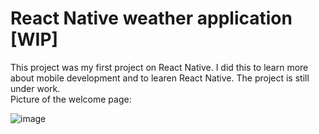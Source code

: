 React Native weather application [WIP]
===============
This project was my first project on React Native. I did this to learn more about mobile development and to learen React Native. The project is still under work. </br> Picture of the welcome page:

![image](https://github.com/JoonatanKallio/mobile_weather_app/assets/80262292/26ce1a0f-18ed-44f1-87fd-6c569c8a94f8)
